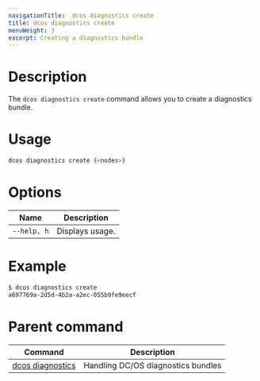 ```yaml
---
navigationTitle:  dcos diagnostics create
title: dcos diagnostics create
menuWeight: 3
excerpt: Creating a diagnostics bundle
---
```


# Description
The `dcos diagnostics create` command allows you to create a diagnostics bundle.

# Usage

```bash
dcos diagnostics create (<nodes>)
```

# Options

| Name |  Description |
|---------|-------------|
| `--help, h`   |   Displays usage. |

# Example

```bash
$ dcos diagnostics create
a697769a-2d5d-4b2a-a2ec-055b9fe9eecf
```

# Parent command

| Command | Description |
|---------|-------------|
| [dcos diagnostics](/mesosphere/dcos/2.1/cli/command-reference/dcos-diagnostics/) | Handling DC/OS diagnostics bundles |

